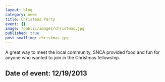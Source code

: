 ```yaml
---
layout: blog
category: news
title: Christmas Party
event: {}
image: /public/images/christmas.jpg
published: true
post_smallimg: christmas.jpg
---
```


A great way to meet the local community, SNCA provided food and fun for anyone who wanted to join in the Christmas fellowship.

## Date of event: 12/19/2013